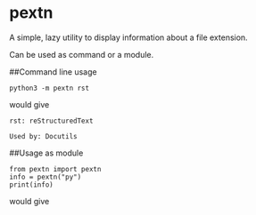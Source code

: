# pextn

A simple, lazy utility to display information about a file extension.

Can be used as command or a module.

##Command line usage

    python3 -m pextn rst

would give

    rst: reStructuredText

    Used by: Docutils

##Usage as module

    from pextn import pextn
    info = pextn("py")
    print(info)

would give


